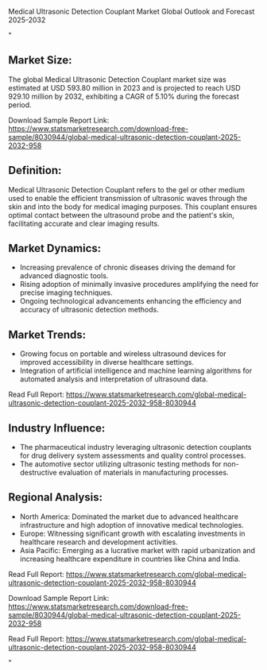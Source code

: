 Medical Ultrasonic Detection Couplant Market Global Outlook and Forecast 2025-2032

"<html>
<body>

<h2>Market Size:</h2>
<p>The global Medical Ultrasonic Detection Couplant market size was estimated at USD 593.80 million in 2023 and is projected to reach USD 929.10 million by 2032, exhibiting a CAGR of 5.10% during the forecast period.</p>
<p>Download Sample Report Link: <a href='https://www.statsmarketresearch.com/download-free-sample/8030944/global-medical-ultrasonic-detection-couplant-2025-2032-958'>https://www.statsmarketresearch.com/download-free-sample/8030944/global-medical-ultrasonic-detection-couplant-2025-2032-958</a> </p>

<h2>Definition:</h2>
<p>Medical Ultrasonic Detection Couplant refers to the gel or other medium used to enable the efficient transmission of ultrasonic waves through the skin and into the body for medical imaging purposes. This couplant ensures optimal contact between the ultrasound probe and the patient's skin, facilitating accurate and clear imaging results.</p>

<h2>Market Dynamics:</h2>
<ul>
  <li>Increasing prevalence of chronic diseases driving the demand for advanced diagnostic tools.</li>
  <li>Rising adoption of minimally invasive procedures amplifying the need for precise imaging techniques.</li>
  <li>Ongoing technological advancements enhancing the efficiency and accuracy of ultrasonic detection methods.</li>
</ul>

<h2>Market Trends:</h2>
<ul>
  <li>Growing focus on portable and wireless ultrasound devices for improved accessibility in diverse healthcare settings.</li>
  <li>Integration of artificial intelligence and machine learning algorithms for automated analysis and interpretation of ultrasound data.</li>
</ul>
<p>Read Full Report: <a href='https://www.statsmarketresearch.com/global-medical-ultrasonic-detection-couplant-2025-2032-958-8030944'>https://www.statsmarketresearch.com/global-medical-ultrasonic-detection-couplant-2025-2032-958-8030944</a> </p>

<h2>Industry Influence:</h2>
<ul>
  <li>The pharmaceutical industry leveraging ultrasonic detection couplants for drug delivery system assessments and quality control processes.</li>
  <li>The automotive sector utilizing ultrasonic testing methods for non-destructive evaluation of materials in manufacturing processes.</li>
</ul>

<h2>Regional Analysis:</h2>
<ul>
  <li>North America: Dominated the market due to advanced healthcare infrastructure and high adoption of innovative medical technologies.</li>
  <li>Europe: Witnessing significant growth with escalating investments in healthcare research and development activities.</li>
  <li>Asia Pacific: Emerging as a lucrative market with rapid urbanization and increasing healthcare expenditure in countries like China and India.</li>
</ul>
<p>Read Full Report: <a href='https://www.statsmarketresearch.com/global-medical-ultrasonic-detection-couplant-2025-2032-958-8030944'>https://www.statsmarketresearch.com/global-medical-ultrasonic-detection-couplant-2025-2032-958-8030944</a> </p>

<p>Download Sample Report Link: <a href='https://www.statsmarketresearch.com/download-free-sample/8030944/global-medical-ultrasonic-detection-couplant-2025-2032-958'>https://www.statsmarketresearch.com/download-free-sample/8030944/global-medical-ultrasonic-detection-couplant-2025-2032-958</a> </p>


<p>Read Full Report: <a href='https://www.statsmarketresearch.com/global-medical-ultrasonic-detection-couplant-2025-2032-958-8030944'>https://www.statsmarketresearch.com/global-medical-ultrasonic-detection-couplant-2025-2032-958-8030944</a> </p>

</body>
</html>"
